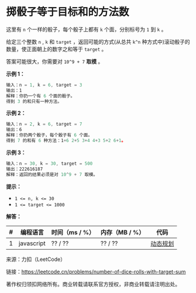 # 掷骰子等于目标和的方法数

这里有 `n` 个一样的骰子，每个骰子上都有 `k` 个面，分别标号为 `1` 到 `k` 。

给定三个整数 `n` , `k` 和 `target` ，返回可能的方式(从总共 `k^n` 种方式中)滚动骰子的数量，使正面朝上的数字之和等于 `target` 。

答案可能很大，你需要对 `10^9 + 7` **取模** 。

**示例 1：**

``` javascript
输入：n = 1, k = 6, target = 3
输出：1
解释：你扔一个有 6 个面的骰子。
得到 3 的和只有一种方法。
```

**示例 2：**

``` javascript
输入：n = 2, k = 6, target = 7
输出：6
解释：你扔两个骰子，每个骰子有 6 个面。
得到 7 的和有 6 种方法：1+6 2+5 3+4 4+3 5+2 6+1。
```

**示例 3：**

``` javascript
输入：n = 30, k = 30, target = 500
输出：222616187
解释：返回的结果必须是对 10^9 + 7 取模。
```

**提示：**

- `1 <= n, k <= 30`
- `1 <= target <= 1000`

**解答：**

**#**|**编程语言**|**时间（ms / %）**|**内存（MB / %）**|**代码**
--|--|--|--|--
1|javascript|?? / ??|?? / ??|[动态规划](./javascript/ac_v1.js)

来源：力扣（LeetCode）

链接：https://leetcode.cn/problems/number-of-dice-rolls-with-target-sum

著作权归领扣网络所有。商业转载请联系官方授权，非商业转载请注明出处。
